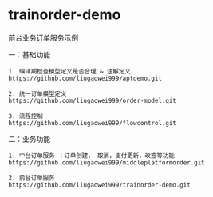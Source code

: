 # trainorder-demo
前台业务订单服务示例


一：基础功能

    1. 编译期检查模型定义是否合理 & 注解定义
    https://github.com/liugaowei999/aptdemo.git

    2. 统一订单模型定义
    https://github.com/liugaowei999/order-model.git

    3. 流程控制
    https://github.com/liugaowei999/flowcontrol.git


二：业务功能

    1. 中台订单服务 ：订单创建， 取消，支付更新，改签等功能
    https://github.com/liugaowei999/middleplatformorder.git 

    2. 前台订单服务
    https://github.com/liugaowei999/trainorder-demo.git
